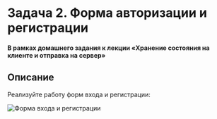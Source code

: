 # Задача 2. Форма авторизации и регистрации

#### В рамках домашнего задания к лекции «Хранение состояния на клиенте и отправка на сервер»

## Описание

Реализуйте работу форм входа и регистрации:

![Форма входа и регистрации](./res/preview.png)


